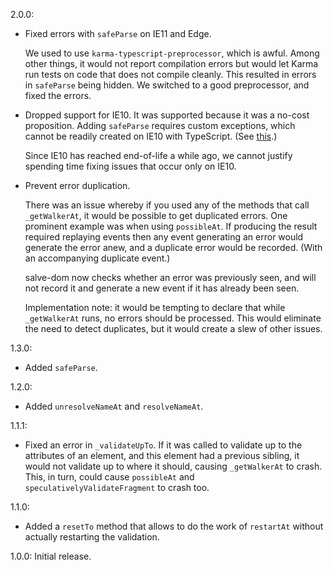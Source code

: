 2.0.0:

 - Fixed errors with ``safeParse`` on IE11 and Edge.

   We used to use ``karma-typescript-preprocessor``, which is awful. Among other
   things, it would not report compilation errors but would let Karma run tests
   on code that does not compile cleanly. This resulted in errors in
   ``safeParse`` being hidden. We switched to a good preprocessor, and fixed the
   errors.

 - Dropped support for IE10. It was supported because it was a no-cost
   proposition. Adding ``safeParse`` requires custom exceptions, which cannot be
   readily created on IE10 with TypeScript. (See
   [this](https://github.com/Microsoft/TypeScript-wiki/blob/master/Breaking-Changes.md#extending-built-ins-like-error-array-and-map-may-no-longer-work).)

   Since IE10 has reached end-of-life a while ago, we cannot justify spending
   time fixing issues that occur only on IE10.

 - Prevent error duplication.

   There was an issue whereby if you used any of the methods that call
   ``_getWalkerAt``, it would be possible to get duplicated errors. One
   prominent example was when using ``possibleAt``. If producing the result
   required replaying events then any event generating an error would generate
   the error anew, and a duplicate error would be recorded. (With an
   accompanying duplicate event.)

   salve-dom now checks whether an error was previously seen, and will not
   record it and generate a new event if it has already been seen.

   Implementation note: it would be tempting to declare that while
   ``_getWalkerAt`` runs, no errors should be processed. This would eliminate
   the need to detect duplicates, but it would create a slew of other issues.

1.3.0:

 - Added ``safeParse``.

1.2.0:

 - Added ``unresolveNameAt`` and ``resolveNameAt``.

1.1.1:

 - Fixed an error in ``_validateUpTo``. If it was called to validate up to the
   attributes of an element, and this element had a previous sibling, it would
   not validate up to where it should, causing ``_getWalkerAt`` to crash. This,
   in turn, could cause ``possibleAt`` and ``speculativelyValidateFragment`` to
   crash too.

1.1.0:

 - Added a ``resetTo`` method that allows to do the work of ``restartAt``
   without actually restarting the validation.

1.0.0: Initial release.
